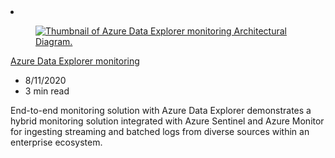 <!-- This file is automatically generated by build/architectures/build_index.py. Any updates will be lost. -->

<!-- markdownlint-disable MD033 -->

<li class="grid-item item-column" data-categories="Analytics Internet of Things ">
<article class="card">
    <div class="card-header has-margin-bottom-none" aria-hidden="true">
        <figure class="image diagram has-height-175 has-overflow-hidden level">
            <a href="/azure/architecture/solution-ideas/articles/monitor-azure-data-explorer"><img src="/azure/architecture/browse/thumbs/monitor-azure-data-explorer.png" class="diagram" alt="Thumbnail of Azure Data Explorer monitoring Architectural Diagram." data-linktype="relative-path"></a>
        </figure>
    </div>
    <div class="card-content">
        <a class="card-content-title has-margin-top-none" href="/azure/architecture/solution-ideas/articles/monitor-azure-data-explorer">
            <p>Azure Data Explorer monitoring</p>
        </a>
        <ul class="card-content-metadata">
            <li>8/11/2020</li>
            <li>3 min read</li>
        </ul>
        <p class="card-content-description">End-to-end monitoring solution with Azure Data Explorer demonstrates a hybrid monitoring solution integrated with Azure Sentinel and Azure Monitor for ingesting streaming and batched logs from diverse sources within an enterprise ecosystem.</p>
        <div class="bottom-to-top-fade is-hidden-mobile"></div>
    </div>
</article>
</li>
